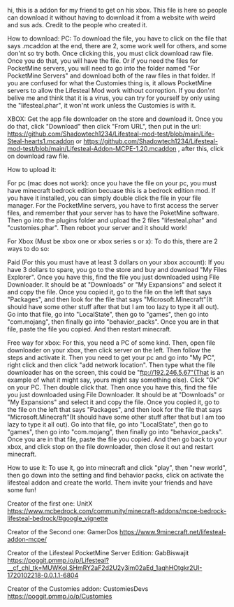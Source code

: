 hi, this is a addon for my friend to get on his xbox. This file is here so people can download it without having to download it from a website with weird and sus ads. Credit to the people who created it.


How to download:
PC:
To download the file, you have to click on the file that says .mcaddon at the end, there are 2, some work well for others, and some don'nt so try both. Once clicking this, you must click download raw file. Once you do that, you will have the file. Or if you need the files for PocketMine servers, you will need to go into the folder named "For PocketMine Servers" and download both of the raw files in that folder. If you are confused for what the Customies thing is, it allows PocketMine servers to allow the Lifesteal Mod work without corroption. If you don'nt belive me and think that it is a virus, you can try for yourself by only using the "lifesteal.phar", it won'nt work unless the Customies is with it.

XBOX:
Get the app file downloader on the store and download it. Once you do that, click "Download" then click "From URL", then put in the url: https://github.com/Shadowtech1234/Lifesteal-mod-test/blob/main/Life-Steal-hearts1.mcaddon    or      https://github.com/Shadowtech1234/Lifesteal-mod-test/blob/main/Lifesteal-Addon-MCPE-1.20.mcaddon   , after this, click on download raw file.


How to upload it:

   For pc  (mac does not work):
   once you have the file on your pc, you must have minecraft bedrock edition becuase this is a bedrock edition mod. If you have it installed, you can simply double click the file in your file manager. For the PocketMine servers, you have to first access the server files, and remember that your server has to have the PoketMine software. Then go into the plugins folder and upload the 2 files "lifesteal.phar" and "customies.phar". Then reboot your server and it should work!
      
  For Xbox  (Must be xbox one or xbox series s or x):
    To do this, there are 2 ways to do so:
    
  Paid (For this you must have at least 3 dollars on your xbox account):
    If you have 3 dollars to spare, you go to the store and buy and download "My Files Explorer". Once you have this, find the file you just downloaded using File Downloader. It should be at "Downloads" or "My Expansions" and select it and copy the file. Once you copied it, go to the file on the left that says "Packages", and then look for the file that says "Microsoft.Minecraft"(It should have some other stuff after that but I am too lazy to type it all out). Go into that file, go into "LocalState", then go to "games", then go into "com.mojang", then finally go into "behavior_packs". Once you are in that file, paste the file you copied. And then restart minecraft.

  Free way for xbox:
  For this, you need a PC of some kind. Then, open file downloader on your xbox, then click server on the left. Then follow the steps and activate it. Then you need to get your pc and go into "My PC", right click and then click "add network location". Then type what the file downloader has on the screen, this could be "ftp://192.246.5.67"(That is an example of what it might say, yours might say something else). Click "Ok" on your PC. Then double click that. Then once you have this, find the file you just downloaded using File Downloader. It should be at "Downloads" or "My Expansions" and select it and copy the file. Once you copied it, go to the file on the left that says "Packages", and then look for the file that says "Microsoft.Minecraft"(It should have some other stuff after that but I am too lazy to type it all out). Go into that file, go into "LocalState", then go to "games", then go into "com.mojang", then finally go into "behavior_packs". Once you are in that file, paste the file you copied. And then go back to your xbox, and click stop on the file downloader, then close it out and restart minecraft.

How to use it:
To use it, go into minecraft and click "play", then "new world", then go down into the setting and find behavior packs, click on activate the lifesteal addon and create the world. Them invite your friends and have some fun!


Creator of the first one: UnitX
https://www.mcbedrock.com/community/minecraft-addons/mcpe-bedrock-lifesteal-bedrock/#google_vignette


Creator of the Second one: GamerDos
https://www.9minecraft.net/lifesteal-addon-mcpe/


Creator of the Lifesteal PocketMine Server Edition: GabBiswajit
https://poggit.pmmp.io/p/Lifesteal?__cf_chl_tk=MUWKol.SHmRY2aF2d2U2y3im02aEd_1aqhHOtgkr2UI-1720102218-0.0.1.1-6804


Creator of the Customies addon: CustomiesDevs
https://poggit.pmmp.io/p/Customies

